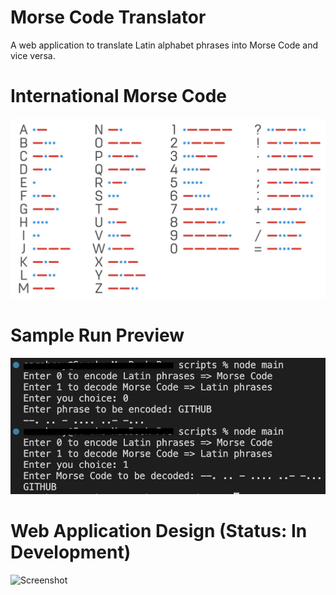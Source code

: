 # Morse Code Translator

A web application to translate Latin alphabet phrases into Morse Code and vice versa.

# International Morse Code
![Screenshot](https://github.com/sarahroy/Morse_Code_Translator/blob/main/images/InternationalMorseCode.png)

# Sample Run Preview 
![Screenshot](https://github.com/sarahroy/Morse_Code_Translator/blob/main/images/SampleRun.png)

# Web Application Design (Status: In Development)
![Screenshot](https://github.com/sarahroy/JavaScript/blob/49448f56320d87f136d01c6229de318ff76b7f4c/images/Web_App_Design.png)
